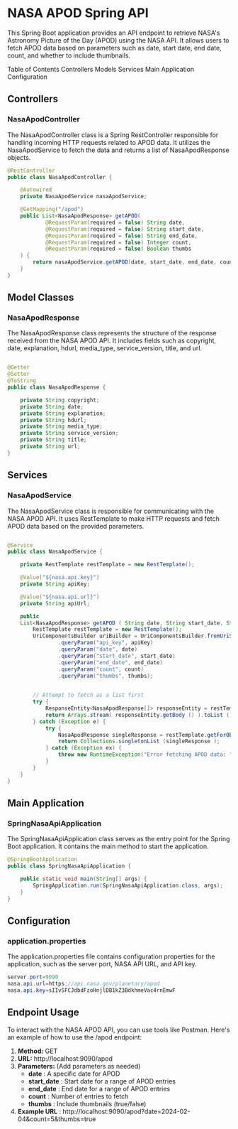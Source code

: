 #                                     NASA APOD Spring API
This Spring Boot application provides an API endpoint to retrieve NASA's Astronomy Picture of the Day (APOD) using the NASA API. It allows users to fetch APOD data based on parameters such as date, start date, end date, count, and whether to include thumbnails.

Table of Contents
Controllers
Models
Services
Main Application
Configuration
## Controllers
### NasaApodController
The NasaApodController class is a Spring RestController responsible for handling incoming HTTP requests related to APOD data. It utilizes the NasaApodService to fetch the data and returns a list of NasaApodResponse objects.

``` java
@RestController
public class NasaApodController {

    @Autowired
    private NasaApodService nasaApodService;

    @GetMapping("/apod")
    public List<NasaApodResponse> getAPOD(
            @RequestParam(required = false) String date,
            @RequestParam(required = false) String start_date,
            @RequestParam(required = false) String end_date,
            @RequestParam(required = false) Integer count,
            @RequestParam(required = false) Boolean thumbs
    ) {
        return nasaApodService.getAPOD(date, start_date, end_date, count, thumbs);
    }
}
```
## Model Classes 
### NasaApodResponse
The NasaApodResponse class represents the structure of the response received from the NASA APOD API. It includes fields such as copyright, date, explanation, hdurl, media_type, service_version, title, and url.

``` java

@Getter
@Setter
@ToString
public class NasaApodResponse {

    private String copyright;
    private String date;
    private String explanation;
    private String hdurl;
    private String media_type;
    private String service_version;
    private String title;
    private String url;
}
```

## Services
### NasaApodService
The NasaApodService class is responsible for communicating with the NASA APOD API. It uses RestTemplate to make HTTP requests and fetch APOD data based on the provided parameters.

``` java

@Service
public class NasaApodService {

    private RestTemplate restTemplate = new RestTemplate();

    @Value("${nasa.api.key}")
    private String apiKey;

    @Value("${nasa.api.url}")
    private String apiUrl;

    public
    List<NasaApodResponse> getAPOD ( String date, String start_date, String end_date, Integer count, Boolean thumbs ) {
        RestTemplate restTemplate = new RestTemplate();
        UriComponentsBuilder uriBuilder = UriComponentsBuilder.fromUriString(apiUrl)
                .queryParam("api_key", apiKey)
                .queryParam("date", date)
                .queryParam("start_date", start_date)
                .queryParam("end_date", end_date)
                .queryParam("count", count)
                .queryParam("thumbs", thumbs);
        

        // Attempt to fetch as a list first
        try {
            ResponseEntity<NasaApodResponse[]> responseEntity = restTemplate.getForEntity(uriBuilder.toUriString ( ), NasaApodResponse[].class);
            return Arrays.stream( responseEntity.getBody () ).toList ();
        } catch (Exception e) {
            try {
                NasaApodResponse singleResponse = restTemplate.getForObject(apiUrl, NasaApodResponse.class);
                return Collections.singletonList (singleResponse );
            } catch (Exception ex) {
                throw new RuntimeException("Error fetching APOD data: " + ex.getMessage(), ex);
            }
        }
    }
}

```
## Main Application
### SpringNasaApiApplication
The SpringNasaApiApplication class serves as the entry point for the Spring Boot application. It contains the main method to start the application.

``` java
@SpringBootApplication
public class SpringNasaApiApplication {

    public static void main(String[] args) {
        SpringApplication.run(SpringNasaApiApplication.class, args);
    }
}
```
## Configuration
### application.properties
The application.properties file contains configuration properties for the application, such as the server port, NASA API URL, and API key.

``` java
server.port=9090
nasa.api.url=https://api.nasa.gov/planetary/apod
nasa.api.key=sIIvSFCJdbdFzoHnjlDB1kZ3BdkhmeVac4rnEmwF
```

## Endpoint Usage
To interact with the NASA APOD API, you can use tools like Postman. Here's an example of how to use the /apod endpoint:

1. **Method:** GET
2. **URL:**  http://localhost:9090/apod
3. **Parameters:** (Add parameters as needed)
    * **date** : A specific date for APOD
    * **start_date** : Start date for a range of APOD entries
    * **end_date** : End date for a range of APOD entries
    * **count** : Number of entries to fetch
    * **thumbs** : Include thumbnails (true/false)
 4. **Example URL** : http://localhost:9090/apod?date=2024-02-04&count=5&thumbs=true
